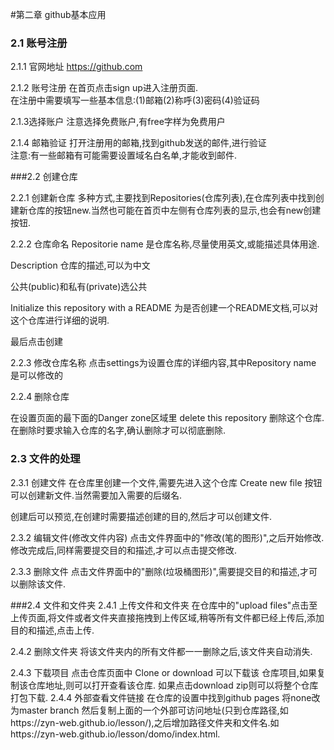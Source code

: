 #第二章 github基本应用

### 2.1 账号注册
2.1.1 官网地址
https://github.com

2.1.2 账号注册 
在首页点击sign up进入注册页面.  
在注册中需要填写一些基本信息:(1)邮箱(2)称呼(3)密码(4)验证码

2.1.3选择账户
注意选择免费账户,有free字样为免费用户

2.1.4 邮箱验证
打开注册用的邮箱,找到github发送的邮件,进行验证   
注意:有一些邮箱有可能需要设置域名白名单,才能收到邮件.

###2.2 创建仓库

2.2.1 创建新仓库
多种方式,主要找到Repositories(仓库列表),在仓库列表中找到创建新仓库的按钮new.当然也可能在首页中左侧有仓库列表的显示,也会有new创建按钮.

2.2.2 仓库命名
Repositorie name 是仓库名称,尽量使用英文,或能描述具体用途.

Description 仓库的描述,可以为中文

公共(public)和私有(private)选公共

Initialize this repository with a README 为是否创建一个README文档,可以对这个仓库进行详细的说明.

最后点击创建

2.2.3 修改仓库名称
点击settings为设置仓库的详细内容,其中Repository name 是可以修改的

2.2.4 删除仓库

在设置页面的最下面的Danger zone区域里 delete this repository 删除这个仓库.在删除时要求输入仓库的名字,确认删除才可以彻底删除.

### 2.3 文件的处理 
2.3.1 创建文件
在仓库里创建一个文件,需要先进入这个仓库 Create new file 按钮可以创建新文件.当然需要加入需要的后缀名.

创建后可以预览,在创建时需要描述创建的目的,然后才可以创建文件.

2.3.2 编辑文件(修改文件内容)
点击文件界面中的"修改(笔的图形)",之后开始修改.修改完成后,同样需要提交目的和描述,才可以点击提交修改.

2.3.3 删除文件
点击文件界面中的"删除(垃圾桶图形)",需要提交目的和描述,才可以删除该文件.

###2.4 文件和文件夹
2.4.1 上传文件和文件夹
在仓库中的"upload files"点击至上传页面,将文件或者文件夹直接拖拽到上传区域,稍等所有文件都已经上传后,添加目的和描述,点击上传.

2.4.2 删除文件夹
将该文件夹内的所有文件都一一删除之后,该文件夹自动消失.

2.4.3 下载项目
点击仓库页面中 Clone or download 可以下载该 仓库项目,如果复制该仓库地址,则可以打开查看该仓库.
如果点击download zip则可以将整个仓库打包下载.
2.4.4 外部查看文件链接
在仓库的设置中找到github pages 将none改为master branch  然后复制上面的一个外部可访问地址(只到仓库路径,如https://zyn-web.github.io/lesson/),之后增加路径文件夹和文件名.如https://zyn-web.github.io/lesson/domo/index.html.